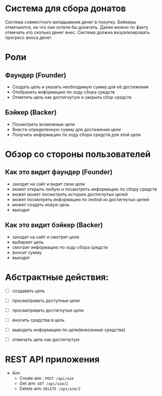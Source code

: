 # Система для сбора донатов
Система совместного вкладывания денег в покупку. Бейкеры отмечаются, на что они хотели бы донатить. 
Далее можно по факту отмечать кто сколько денег внес. Система должна визуализировать прогресс вноса денег. 


# Роли

## Фаундер (Founder)
- Создать цель и указать необходимую сумму для её достижения
- Отобразить информацию по ходу сбора средств
- Отметить цель как достигнутую и закрыть сбор средств

## Бэйкер (Backer)
- Посмотреть возможные цели
- Внести определенную сумму для достижения цели
- Получить информацию по ходу сбора средств для этой цели


# Обзор со стороны пользователей

## Как это видит фаундер (Founder)
- заходит на сайт и видит свои цели
- может открыть любую и посмотреть информацию по сбору средств
- может может посмотреть историю достигнутых целей
- может посмотреть информацию по любой из достигнутых целей
- может создать новую цель
- выходит

## Как это видит бэйкер (Backer)
- заходит на сайт и смотрит цели
- выбирает цель
- смотрит информацию по ходу сбора средств
- вносит сумму 
- выходит


# Абстрактные действия:

- [ ] создавать цель
- [ ] просматривать доступные цели
- [ ] просматривать достигнутые цели
- [ ] вносить средства в цель
- [ ] выводить информацию по цели(внесенные средства)
- [ ] отмечать цель как достигнутую


# REST API приложения

- Aim
  - Create aim : ``POST /api/aim``
  - Get aim: ``GET /api/aim/2``
  - Delete aim: ``DELETE /api/aim/2``
